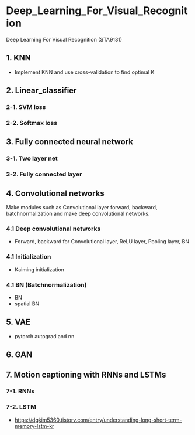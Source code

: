 # Deep_Learning_For_Visual_Recognition
Deep Learning For Visual Recognition (STA9131)

## 1. KNN
 - Implement KNN and use cross-validation to find optimal K
  
## 2. Linear_classifier
### 2-1. SVM loss
### 2-2. Softmax loss

## 3. Fully connected neural network
### 3-1. Two layer net
### 3-2. Fully connected layer

## 4. Convolutional networks
Make modules such as Convolutional layer forward, backward, batchnormalization and make deep convolutional networks.
### 4.1 Deep convolutional networks
 - Forward, backward for Convolutional layer, ReLU layer, Pooling layer, BN
### 4.1 Initialization
 - Kaiming initialization
### 4.1 BN (Batchnormalization)
 - BN
 - spatial BN

## 5. VAE
 - pytorch autograd and nn
 
## 6. GAN

## 7. Motion captioning with RNNs and LSTMs
### 7-1. RNNs
### 7-2. LSTM
 - https://dgkim5360.tistory.com/entry/understanding-long-short-term-memory-lstm-kr
